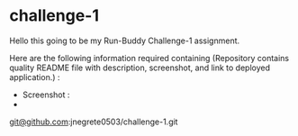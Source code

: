# challenge-1

Hello this going to be my Run-Buddy Challenge-1 assignment.

Here are the following information required containing (Repository contains quality README file with description, screenshot, and link to deployed application.) :

- Screenshot : 
-     
git@github.com:jnegrete0503/challenge-1.git
